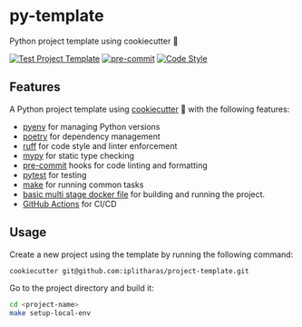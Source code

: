 # py-template
Python project template using cookiecutter 🍪

[![Test Project Template](https://github.com/iplitharas/project-template/actions/workflows/test.yaml/badge.svg)](https://github.com/iplitharas/project-template/actions/workflows/test.yaml)
[![pre-commit](https://img.shields.io/badge/pre--commit-enabled-brightgreen?logo=pre-commit&logoColor=white)](https://github.com/pre-commit/pre-commit)
[![Code Style](https://img.shields.io/endpoint?url=https://raw.githubusercontent.com/astral-sh/ruff/main/assets/badge/v2.json)](https://github.com/astral-sh/ruff)




## Features
A Python project template using [cookiecutter](https://cookiecutter.readthedocs.io/en/1.7.2/README.html) 🍪 
with the following features:
- [pyenv](https://github.com/pyenv/pyenv) for managing Python versions
- [poetry](https://python-poetry.org/) for dependency management
- [ruff](https://github.com/astral-sh/ruff) for code style and linter enforcement
- [mypy](https://mypy.readthedocs.io/en/stable/) for static type checking
- [pre-commit](https://pre-commit.com/) hooks for code linting and formatting
- [pytest](https://docs.pytest.org/en/6.2.x/) for testing
- [make](https://www.gnu.org/software/make/) for running common tasks
- [basic multi stage docker file](https://github.com/iplitharas/project-template/blob/main/%7B%7Bcookiecutter.__project_slug%7D%7D/Dockerfile) for building and running the project.
- [GitHub Actions](https://docs.github.com/en/actions) for CI/CD


## Usage
Create a new project using the template by running the following command:
```bash
cookiecutter git@github.com:iplitharas/project-template.git
```
Go to the project directory and build it:
```bash
cd <project-name>
make setup-local-env
```
